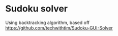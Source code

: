 # Sudoku solver
Using backtracking algorithm, based off https://github.com/techwithtim/Sudoku-GUI-Solver
